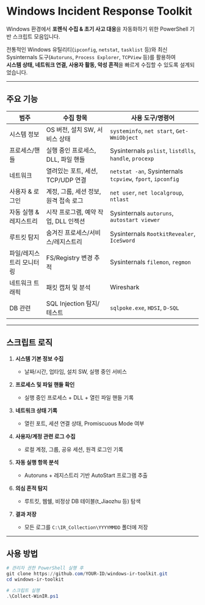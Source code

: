 # Windows Incident Response Toolkit   

Windows 환경에서 **포렌식 수집 & 초기 사고 대응**을 자동화하기 위한 PowerShell 기반 스크립트 모음입니다.  

전통적인 Windows 유틸리티(`ipconfig`, `netstat`, `tasklist` 등)와 최신 Sysinternals 도구(`Autoruns`, `Process Explorer`, `TCPView` 등)를 활용하여  
**시스템 상태, 네트워크 연결, 사용자 활동, 악성 흔적**을 빠르게 수집할 수 있도록 설계되었습니다.  

---

## 주요 기능  

| 범주 | 수집 항목 | 사용 도구/명령어 |
|------|-----------|----------------|
| 시스템 정보 | OS 버전, 설치 SW, 서비스 상태 | `systeminfo`, `net start`, `Get-WmiObject` |
| 프로세스/핸들 | 실행 중인 프로세스, DLL, 파일 핸들 | Sysinternals `pslist`, `listdlls`, `handle`, `procexp` |
| 네트워크 | 열려있는 포트, 세션, TCP/UDP 연결 | `netstat -an`, Sysinternals `tcpview`, `fport`, `ipconfig` |
| 사용자 & 로그인 | 계정, 그룹, 세션 정보, 원격 접속 로그 | `net user`, `net localgroup`, `ntlast` |
| 자동 실행 & 레지스트리 | 시작 프로그램, 예약 작업, DLL 인젝션 | Sysinternals `autoruns`, `autostart viewer` |
| 루트킷 탐지 | 숨겨진 프로세스/서비스/레지스트리 | Sysinternals `RootkitRevealer`, `IceSword` |
| 파일/레지스트리 모니터링 | FS/Registry 변경 추적 | Sysinternals `filemon`, `regmon` |
| 네트워크 트래픽 | 패킷 캡처 및 분석 | Wireshark |
| DB 관련 | SQL Injection 탐지/테스트 | `sqlpoke.exe`, `HDSI`, `D-SQL` |

---

## 스크립트 로직  

1. **시스템 기본 정보 수집**  
   - 날짜/시간, 업타임, 설치 SW, 실행 중인 서비스  

2. **프로세스 및 파일 핸들 확인**  
   - 실행 중인 프로세스 + DLL + 열린 파일 핸들 기록  

3. **네트워크 상태 기록**  
   - 열린 포트, 세션 연결 상태, Promiscuous Mode 여부  

4. **사용자/계정 관련 로그 수집**  
   - 로컬 계정, 그룹, 공유 세션, 원격 로그인 기록  

5. **자동 실행 항목 분석**  
   - Autoruns + 레지스트리 기반 AutoStart 프로그램 추출  

6. **의심 흔적 탐지**  
   - 루트킷, 웹쉘, 비정상 DB 테이블(t_Jiaozhu 등) 탐색  

7. **결과 저장**  
   - 모든 로그를 `C:\IR_Collection\YYYYMMDD` 폴더에 저장  

---

## 사용 방법  

```powershell
# 관리자 권한 PowerShell 실행 후
git clone https://github.com/YOUR-ID/windows-ir-toolkit.git
cd windows-ir-toolkit

# 스크립트 실행
.\Collect-WinIR.ps1
